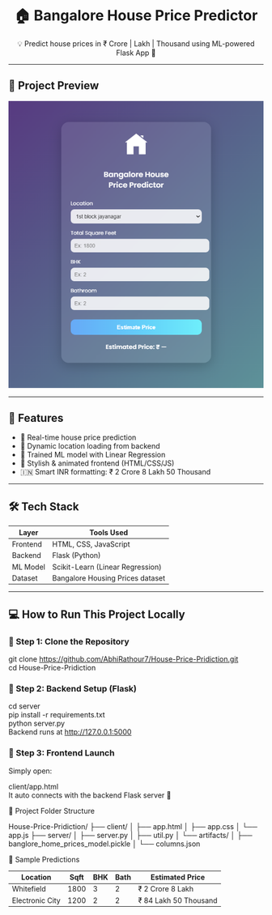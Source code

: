 <h1 align="center">🏠 Bangalore House Price Predictor</h1>
<p align="center">💡 Predict house prices in ₹ Crore | Lakh | Thousand using ML-powered Flask App 🧠</p>

---

## 📸 Project Preview

![App Screenshot](Screenshot.png)

---

## 🚀 Features

- 🔮 Real-time house price prediction
- 📍 Dynamic location loading from backend
- 🧠 Trained ML model with Linear Regression
- 🎨 Stylish & animated frontend (HTML/CSS/JS)
- 🇮🇳 Smart INR formatting: ₹ 2 Crore 8 Lakh 50 Thousand

---

## 🛠️ Tech Stack

| Layer     | Tools Used                       |
|-----------|----------------------------------|
| Frontend  | HTML, CSS, JavaScript            |
| Backend   | Flask (Python)                   |
| ML Model  | Scikit-Learn (Linear Regression) |
| Dataset   | Bangalore Housing Prices dataset |

---

## 💻 How to Run This Project Locally

### 🔹 Step 1: Clone the Repository

git clone https://github.com/AbhiRathour7/House-Price-Pridiction.git  
cd House-Price-Pridiction

### 🔹 Step 2: Backend Setup (Flask)

cd server  
pip install -r requirements.txt  
python server.py  
Backend runs at http://127.0.0.1:5000

### 🔹 Step 3: Frontend Launch

Simply open:

client/app.html  
It auto connects with the backend Flask server 🎯



📁 Project Folder Structure


House-Price-Pridiction/
├── client/
│   ├── app.html
│   ├── app.css
│   └── app.js
├── server/
│   ├── server.py
│   ├── util.py
│   └── artifacts/
│       ├── banglore_home_prices_model.pickle
│       └── columns.json


🧠 Sample Predictions

| Location        | Sqft | BHK | Bath | Estimated Price       |
| --------------- | ---- | --- | ---- | --------------------- |
| Whitefield      | 1800 | 3   | 2    | ₹ 2 Crore 8 Lakh      |
| Electronic City | 1200 | 2   | 2    | ₹ 84 Lakh 50 Thousand |
